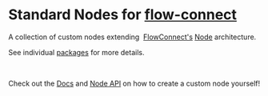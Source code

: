 # Standard Nodes for [flow-connect](https://github.com/saurabh-prosoft/flow-connect)

A collection of custom nodes extending <img src="" alt="" /> [FlowConnect's](https://flow-connect.saurabhagat.me) [Node](https://flow-connect.saurabhagat.me/reference/api/classes/node.html) architecture.

See individual [packages](./packages/README.md) for more details.

<br/>

Check out the [Docs](https://flow-connect.saurabhagat.me/guide/nodes.html) and [Node API](https://flow-connect.saurabhagat.me/reference/api/classes/node.html) on how to create a custom node yourself!
